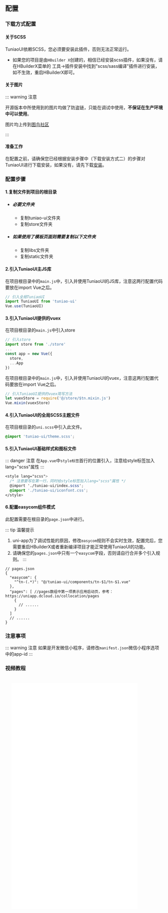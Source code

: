 ## 配置

### 下载方式配置

#### 关于SCSS

TuniaoUI依赖SCSS，您必须要安装此插件，否则无法正常运行。

- 如果您的项目是由`HBuilder X`创建的，相信已经安装scss插件，如果没有，请在HBuilderX菜单的 工具->插件安装中找到"scss/sass编译"插件进行安装， 如不生效，重启HBuilderX即可。



#### 关于图片

::: warning 注意

开源版本中所使用到的图片均做了防盗链，只能在调试中使用，**不保证在生产环境中可以使用**。

图片均上传到[图鸟社区](https://www.yuque.com/tuniao)

:::



#### 准备工作

在配置之前，请确保您已经根据安装步骤中（下载安装方式二）的步骤对TuniaoUI进行下载安装，如果没有，请先下载[安装](install.md)。



### 配置步骤

#### 1.复制文件到项目的根目录

- ##### 必要文件夹

    - 复制tuniao-ui文件夹
    - 复制store文件夹

- ##### 如果使用了模板页面则需要复制以下文件夹

    - 复制libs文件夹
    - 复制static文件夹



#### 2.引入TuniaoUI主JS库

在项目根目录中的`main.js`中，引入并使用TuniaoUI的JS库，注意这两行配置代码要放在import Vue之后。

```javascript
// 引入全局TuniaoUI
import TuniaoUI from 'tuniao-ui'
Vue.use(TuniaoUI)
```



#### 3.引入TuniaoUI提供的vuex

在项目根目录的`main.js`中引入store

```js
// 引入store
import store from './store'
...
const app = new Vue({
  store,
  ...App
})
```

在项目根目录中的`main.js`中，引入并使用TuniaoUI的vuex，注意这两行配置代码要放在import Vue之后。

```js
// 引入TuniaoUI提供的vuex简写方法
let vuexStore = require('@/store/$tn.mixin.js')
Vue.mixin(vuexStore)
```



#### 4.引入TuniaoUI的全局SCSS主题文件

在项目根目录的`uni.scss`中引入此文件。

```scss
@import 'tuniao-ui/theme.scss';
```



#### 5.引入TuniaoUI基础样式和图标文件

::: danger 注意
在`App.vue`中`style标签`首行的位置引入，注意给style标签加入lang="scss"属性
:::

```scss
<style lang="scss">
  /* 注意要写在第一行，同时给style标签加入lang="scss"属性 */
  @import './tuniao-ui/index.scss';
  @import './tuniao-ui/iconfont.css';
</style>
```



#### 6.配置easycom组件模式

此配置需要在根目录的`page.json`中进行。

::: tip 温馨提示
1. uni-app为了调试性能的原因，修改`easycom`规则不会实时生效，配置完后，您需要重启HBuilderX或者重新编译项目才能正常使用TuniaoUI的功能。
2. 请确保您的`pages.json`中只有一个`easycom`字段，否则请自行合并多个引入规则。
   :::

```
// pages.json
{
  "easycom": {
  	"^tn-(.*)": "@/tuniao-ui/components/tn-$1/tn-$1.vue"
  },
  "pages": [ //pages数组中第一项表示应用启动页，参考：https://uniapp.dcloud.io/collocation/pages
    {
      // ......
    }
  ]
  // ......
}
```



### 注意事项

::: warning 注意
如果是开发微信小程序，请修改`manifest.json`微信小程序选项中的app-id
:::

### 视频教程
 

<div class="col-md-24 col-sm-24 col-xs-24">
<iframe style="width: 80%;height: 720px;margin: 20px" src="//player.bilibili.com/player.html?aid=262383566&bvid=BV1Se411F7du&cid=886418409&page=1" scrolling="no" border="0" frameborder="no" framespacing="0" allowfullscreen="true"> </iframe>
</div>
